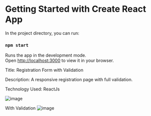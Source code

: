 # Getting Started with Create React App

In the project directory, you can run:

### `npm start`

Runs the app in the development mode.\
Open [http://localhost:3000](http://localhost:3000) to view it in your browser.


Title: Registration Form with Validation   

Description: A responsive registration page with full validation.  

Technology Used: ReactJs  


![image](https://user-images.githubusercontent.com/98683284/203392833-262107ac-b9fc-4657-8ba4-0f0f54429609.png)

With Validation
![image](https://user-images.githubusercontent.com/98683284/203392977-26224f37-1be1-460b-ba24-00b8d2cf24a2.png)
